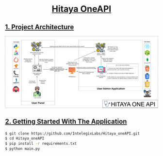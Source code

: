 <h1 align="center"><a href="">Hitaya OneAPI</h1>


## 1. Project Architecture

<p align="center">
  <img src="Data/HITAYA_ONE_API.png" />
</p>


## 2. Getting Started With The Application

```sh
$ git clone https://github.com/IntelegixLabs/Hitaya_oneAPI.git
$ cd Hitaya_oneAPI
$ pip install -r requirements.txt
$ python main.py
```
